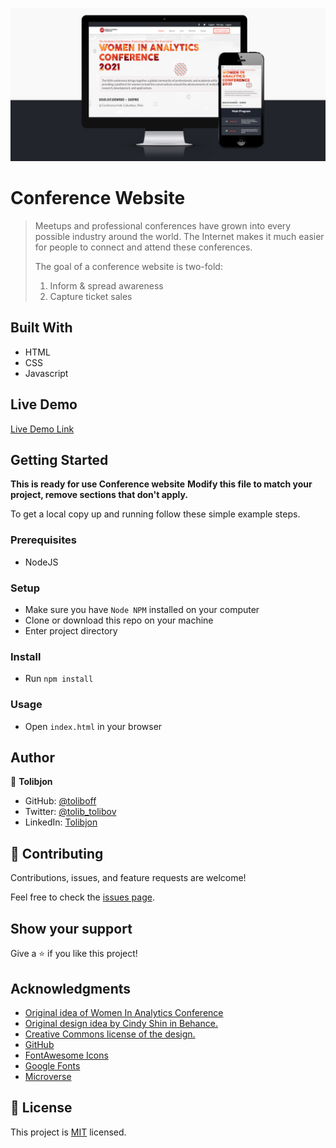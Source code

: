 ![](./images/screenshot.jpg)

# Conference Website

> Meetups and professional conferences have grown into every possible industry around the world. The Internet makes it much easier for people to connect and attend these conferences. 
> 
>The goal of a conference website is two-fold: 
>1. Inform & spread awareness
>2. Capture ticket sales

## Built With

- HTML
- CSS
- Javascript

## Live Demo

[Live Demo Link](https://toliboff.github.io/Conference/)

## Getting Started

**This is ready for use Conference website**
**Modify this file to match your project, remove sections that don't apply.**


To get a local copy up and running follow these simple example steps.

### Prerequisites
  - NodeJS
### Setup
- Make sure you have `Node NPM` installed on your computer
- Clone or download this repo on your machine
- Enter project directory
### Install
- Run `npm install`
### Usage
- Open `index.html` in your browser

## Author

👤 **Tolibjon**

- GitHub: [@toliboff](https://https://github.com/toliboff)
- Twitter: [@tolib_tolibov](https://twitter.com/tolib_tolibov)
- LinkedIn: [Tolibjon](https://linkedin.com/in/tolibjon-tolibov)

## 🤝 Contributing

Contributions, issues, and feature requests are welcome!

Feel free to check the [issues page](https://github.com/toliboff/Conference/issues).

## Show your support

Give a ⭐️ if you like this project!

## Acknowledgments
* [Original idea of Women In Analytics Conference](https://womeninanalytics.com/conference/)
* [Original design idea by Cindy Shin in Behance.](https://www.behance.net/adagio07)
* [ Creative Commons license of the design.](https://creativecommons.org/licenses/by-nc/4.0/)
* [GitHub](https://www.github.com)
* [FontAwesome Icons](https://fontawesome.com)
* [Google Fonts](https://fonts.google.com)
* [Microverse](https://microverse.org)


## 📝 License

This project is [MIT](./MIT.md) licensed.
